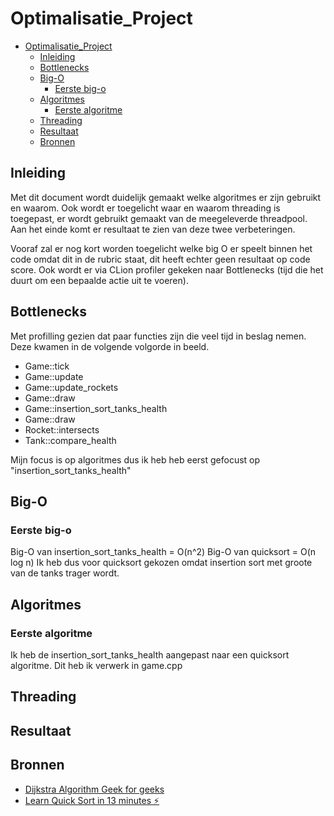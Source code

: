 # Optimalisatie_Project

<!--toc:start-->
- [Optimalisatie_Project](#optimalisatieproject)
  - [Inleiding](#inleiding)
  - [Bottlenecks](#bottlenecks)
  - [Big-O](#big-o)
    - [Eerste big-o](#eerste-big-o)
  - [Algoritmes](#algoritmes)
    - [Eerste algoritme](#eerste-algoritme)
  - [Threading](#threading)
  - [Resultaat](#resultaat)
  - [Bronnen](#bronnen)
<!--toc:end-->

## Inleiding

Met dit document wordt duidelijk gemaakt welke algoritmes er zijn gebruikt en waarom.
Ook wordt er toegelicht waar en waarom threading is toegepast, er wordt gebruikt gemaakt van de meegeleverde threadpool.
Aan het einde komt er resultaat te zien van deze twee verbeteringen.

Vooraf zal er nog kort worden toegelicht welke big O er speelt binnen het code omdat dit in de rubric staat, dit heeft echter geen resultaat op code score.
Ook wordt er via CLion profiler gekeken naar Bottlenecks (tijd die het duurt om een bepaalde actie uit te voeren).

## Bottlenecks

Met profilling gezien dat paar functies zijn die veel tijd in beslag nemen.
Deze kwamen in de volgende volgorde in beeld.

- Game::tick
- Game::update
- Game::update_rockets
- Game::draw
- Game::insertion_sort_tanks_health
- Game::draw
- Rocket::intersects
- Tank::compare_health

Mijn focus is op algoritmes dus ik heb heb eerst gefocust op "insertion_sort_tanks_health"

## Big-O

### Eerste big-o

Big-O van insertion_sort_tanks_health = O(n^2)
Big-O van quicksort = O(n log n)
Ik heb dus voor quicksort gekozen omdat insertion sort met groote van de tanks trager wordt.

## Algoritmes

### Eerste algoritme

Ik heb de insertion_sort_tanks_health aangepast naar een quicksort algoritme.
Dit heb ik verwerk in game.cpp

## Threading

## Resultaat

## Bronnen

- [Dijkstra Algorithm Geek for geeks]("https://www.geeksforgeeks.org/introduction-to-dijkstras-shortest-path-algorithm/")
- [Learn Quick Sort in 13 minutes ⚡]("https://www.youtube.com/watch?v=Vtckgz38QHs")

